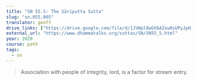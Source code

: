 ```yaml
---
title: "SN 55.5: The Sāriputta Sutta"
slug: "sn.055.005"
translator: geoff
drive_links: ["https://drive.google.com/file/d/1JVWpl8wGV6AZxw0sUPyJpH_9QISedKc1/view?usp=drivesdk"]
external_url: "https://www.dhammatalks.org/suttas/SN/SN55_5.html"
year: 2020
course: path
tags:
  - sn
---
```


> Association with people of integrity, lord, is a factor for stream entry.
